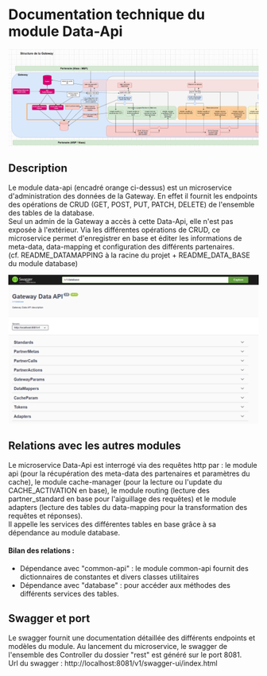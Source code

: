 # Documentation technique du module Data-Api


![data-api-schema](docs/assets/dataApi.PNG)

## Description
 
Le module data-api (encadré orange ci-dessus) est un microservice d'administration des données de la Gateway. En effet il fournit les endpoints des opérations de CRUD (GET, POST, PUT, PATCH, DELETE) de l'ensemble des tables de la database. \
Seul un admin de la Gateway a accès à cette Data-Api, elle n'est pas exposée à l'extérieur.
Via les différentes opérations de CRUD, ce microservice permet d'enregistrer en base et éditer les informations de meta-data, data-mapping et configuration des différents partenaires. \
(cf. README_DATAMAPPING à la racine du projet + README_DATA_BASE du module database)

![data-api-swagger](docs/assets/swagger_dataApi.PNG)


## Relations avec les autres modules

Le microservice Data-Api est interrogé via des requêtes http par : le module api (pour la récupération des meta-data des partenaires et paramètres du cache), le module cache-manager (pour la lecture ou l'update du CACHE_ACTIVATION en base), le module routing (lecture des partner_standard en base pour l'aiguillage des requêtes) et le module adapters (lecture des tables du data-mapping pour la transformation des requêtes et réponses). \
Il appelle les services des différentes tables en base grâce à sa dépendance au module database.
  


#### Bilan des relations :
- Dépendance avec "common-api" : le module common-api fournit des dictionnaires de constantes et divers classes utilitaires
- Dépendance avec "database" : pour accéder aux méthodes des différents services des tables.



## Swagger et port

Le swagger fournit une documentation détaillée des différents endpoints et modèles du module.
Au lancement du microservice, le swagger de l'ensemble des Controller du dossier "rest" est généré sur le port 8081. \
Url du swagger : http://localhost:8081/v1/swagger-ui/index.html
